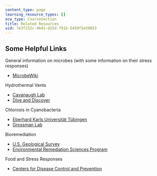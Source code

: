 ```yaml
---
content_type: page
learning_resource_types: []
ocw_type: CourseSection
title: Related Resources
uid: 7e3f232c-4641-d25d-791b-5459f5e59053
---
```


Some Helpful Links
------------------

General information on microbes (with some information on their stress responses)

*   [MicrobeWiki](http://microbewiki.kenyon.edu/index.php/MicrobeWiki)

Hydrothermal Vents

*   [Cavanaugh Lab](https://cavanaughlab.oeb.harvard.edu/)
*   [Dive and Discover](http://www.divediscover.whoi.edu/vents/index.html)

Chlorosis in Cyanobacteria

*   [Eberhard Karls Universität Tübingen](http://www.topuniversities.com/universities/eberhard-karls-universit%C3%A4t-t%C3%BCbingen/undergrad)
*   [Grossman Lab](http://dpb.carnegiescience.edu/labs/grossman-lab)

Bioremediation

*   [U.S. Geological Survey](http://water.usgs.gov/wid/html/bioremed.html)
*   [Environmental Remediation Sciences Program](http://www.lbl.gov/ERSP/)

Food and Stress Responses

*   [Centers for Disease Control and Prevention](https://www.cdc.gov/)